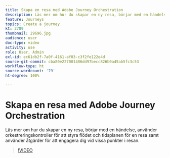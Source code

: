 ```yaml
---
title: Skapa en resa med Adobe Journey Orchestration
description: Läs mer om hur du skapar en ny resa, börjar med en händelse, använder orkestreringskontroller för att styra flödet och tidsplanen för en resa samt använder åtgärder för att engagera dig vid vissa punkter i resan.
feature: Journeys
topics: Create a journey
kt: 2789
thumbnail: 29696.jpg
audience: user
doc-type: video
activity: use
role: User, Admin
exl-id: ec61db2f-7a0f-4161-af03-c3f2fe122e4d
source-git-commit: cba80e227001486dd97becc826b0a45ab5fc3c53
workflow-type: ht
source-wordcount: '79'
ht-degree: 100%

---
```



# Skapa en resa med Adobe Journey Orchestration

Läs mer om hur du skapar en ny resa, börjar med en händelse, använder orkestreringskontroller för att styra flödet och tidsplanen för en resa samt använder åtgärder för att engagera dig vid vissa punkter i resan.

>[!VIDEO](https://video.tv.adobe.com/v/29696?quality=12&learn=on)

